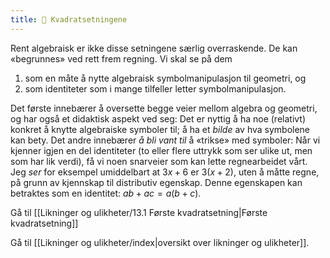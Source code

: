 ```yaml
---
title: 📄 Kvadratsetningene
---
```


Rent algebraisk er ikke disse setningene særlig overraskende. De kan «begrunnes» ved rett frem regning. Vi skal se på dem 

1. som en måte å  nytte algebraisk symbolmanipulasjon til geometri, og 
2. som identiteter som i mange tilfeller letter symbolmanipulasjon. 

Det første innebærer å oversette begge veier mellom algebra og geometri, og har også et didaktisk aspekt ved seg: Det er nyttig å ha noe (relativt) konkret å knytte algebraiske symboler til; å ha et *bilde* av hva symbolene kan bety. Det andre innebærer *å bli vant til* å «trikse» med symboler: Når vi kjenner igjen en del identiteter (to eller flere uttrykk som ser ulike ut, men som har lik verdi), få vi noen snarveier som kan lette regnearbeidet vårt. Jeg *ser* for eksempel umiddelbart at $3x + 6$ er $3(x + 2)$, uten å måtte regne, på grunn av kjennskap til distributiv egenskap. Denne egenskapen kan betraktes som en identitet: $ab + ac = a(b + c)$.


Gå til [[Likninger og ulikheter/13.1 Første kvadratsetning|Første kvadratsetning]]

Gå til [[Likninger og ulikheter/index|oversikt over likninger og ulikheter]].
